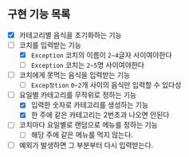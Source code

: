 ## 구현 기능 목록

- [x] 카테고리별 음식을 초기화하는 기능
- [ ] 코치를 입력받는 기능
  - [x] `Exception` 코치의 이름이 `2~4`글자 사이여야한다
  - [ ] `Exception` 코치는 `2~5`명 사이여야한다
- [ ] 코치에게 못먹는 음식을 입력받는 기능
  - [ ] `Excep정tion` `0~2`개 사이의 음식만 입력할 수 있다성
- [ ] 요일별 카테고리를 무작위로 정하는 기능
  - [x] 입력한 숫자로 카테고리를 생성하는 기능 
  - [x] 한 주에 같은 카테고리는 2번초과 나오면 안된다
- [ ] 코치마다 요일별로 랜덤으로 메뉴를 정하는 기능
  - [ ] 해당 주에 같은 메뉴를 먹지 않는다.
- [ ] 예외가 발생하면 그 부분부터 다시 입력받는다.
